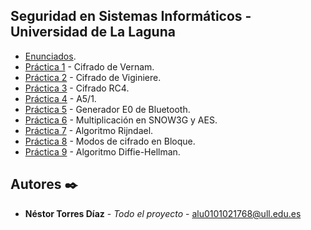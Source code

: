 ## Seguridad en Sistemas Informáticos - Universidad de La Laguna

- [Enunciados](https://github.com/alu0101021768/SSI/tree/master/Enunciados).
- [Práctica 1](https://github.com/alu0101021768/SSI-/tree/master/Practica1) - Cifrado de Vernam.
- [Práctica 2](https://github.com/alu0101021768/SSI-/tree/master/Practica2) - Cifrado de Viginiere.
- [Práctica 3](https://github.com/alu0101021768/SSI-/tree/master/Practica3) - Cifrado RC4.
- [Práctica 4](https://github.com/alu0101021768/SSI-/tree/master/Practica1) - A5/1.
- [Práctica 5](https://github.com/alu0101021768/SSI-/tree/master/Practica2) - Generador E0 de Bluetooth.
- [Práctica 6](https://github.com/alu0101021768/SSI-/tree/master/Practica3) - Multiplicación en SNOW3G y AES.
- [Práctica 7](https://github.com/alu0101021768/SSI-/tree/master/Practica1) - Algoritmo Rijndael.
- [Práctica 8](https://github.com/alu0101021768/SSI-/tree/master/Practica2) - Modos de cifrado en Bloque.
- [Práctica 9](https://github.com/alu0101021768/SSI-/tree/master/Practica3) - Algoritmo Diffie-Hellman.

## Autores ✒️

- **Néstor Torres Díaz** - _Todo el proyecto_ - [alu0101021768@ull.edu.es](https://github.com/alu0101021768)
